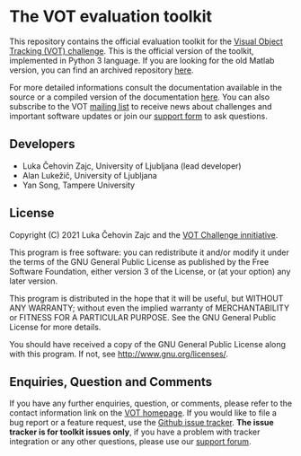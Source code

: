 
The VOT evaluation toolkit
==========================

This repository contains the official evaluation toolkit for the [Visual Object Tracking (VOT) challenge](http://votchallenge.net/). This is the official version of the toolkit, implemented in Python 3 language. If you are looking for the old Matlab version, you can find an archived repository [here](https://github.com/votchallenge/toolkit-legacy).

For more detailed informations consult the documentation available in the source or a compiled version of the documentation [here](http://www.votchallenge.net/howto/). You can also subscribe to the VOT [mailing list](https://service.ait.ac.at/mailman/listinfo/votchallenge) to receive news about challenges and important software updates or join our [support form](https://groups.google.com/forum/?hl=en#!forum/votchallenge-help) to ask questions.

Developers
----------

* Luka Čehovin Zajc, University of Ljubljana (lead developer)
* Alan Lukežič, University of Ljubljana
* Yan Song, Tampere University

License
-------

Copyright (C) 2021 Luka Čehovin Zajc and the [VOT Challenge innitiative](http://votchallenge.net/).

This program is free software: you can redistribute it and/or modify it under the terms of the GNU General Public License as published by the Free Software Foundation, either version 3 of the License, or (at your option) any later version.

This program is distributed in the hope that it will be useful, but WITHOUT ANY WARRANTY; without even the implied warranty of MERCHANTABILITY or FITNESS FOR A PARTICULAR PURPOSE.  See the GNU General Public License for more details.

You should have received a copy of the GNU General Public License along with this program.  If not, see <http://www.gnu.org/licenses/>.

Enquiries, Question and Comments
--------------------------------

If you have any further enquiries, question, or comments, please refer to the contact information link on the [VOT homepage](http://votchallenge.net/). If you would like to file a bug report or a feature request, use the  [Github issue tracker](https://github.com/votchallenge/toolkit/issues). **The issue tracker is for toolkit issues only**, if you have a problem with tracker integration or any other questions, please use our [support forum](https://groups.google.com/forum/?hl=en#!forum/votchallenge-help).
